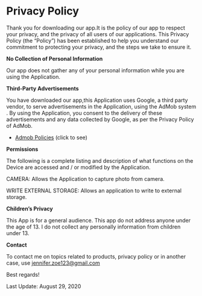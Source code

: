 <h1>Privacy Policy </h1>

Thank you for downloading our app.It is the policy of our app to respect your privacy,
and the privacy of all users of our applications.
This Privacy Policy (the “Policy”) has been established to help you understand our commitment to protecting
your privacy, and the steps we take to ensure it.


<b>No Collection of Personal Information</b>

Our app does not gather any of your personal information
while you are using the Application.

<b>Third-Party Advertisements</b>

You have downloaded our app,this Application uses Google, a third party vendor, to serve advertisements
in the Application, using the AdMob system . By using the Application,
you consent to the delivery of these advertisements and any data collected by Google, as per the
Privacy Policy of AdMob.
* <a href="https://support.google.com/admob/answer/6128543?hl=en">Admob Policies</a> (click to see)

<b>Permissions</b>

The following is a complete listing and description of what functions on the Device are
accessed and / or modified by the Application.


CAMERA:
Allows the Application to capture photo from camera.

WRITE EXTERNAL STORAGE:
Allows an application to write to external storage.


<b>Children’s Privacy</b>

This App is for a general audience. This app do not address anyone under the age of 13. I do not collect any personally information from children under 13.

<b>Contact</b>

To contact me on topics related to products, privacy policy or in another case, use
jennifer.zoe123@gmail.com

Best regards!

Last Update: August 29, 2020
